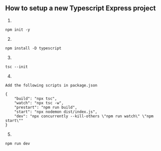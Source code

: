 ## How to setup a new Typescript Express project

1. 
```
npm init -y
```

2.
```
npm install -D typescript
```

3. 
```
tsc --init
```

4.
```
Add the following scripts in package.json 

{
    "build": "npx tsc",
    "watch": "npx tsc -w",
    "prestart": "npm run build",
    "start": "npx nodemon dist/index.js",
    "dev": "npx concurrently --kill-others \"npm run watch\" \"npm start\""
}
```

5.
```
npm run dev
```